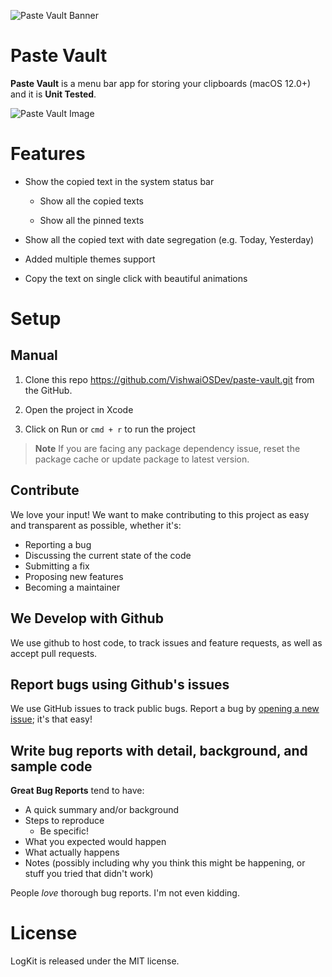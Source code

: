 ![Paste Vault Banner](https://user-images.githubusercontent.com/71421776/188093551-966ad36f-376f-4ee7-8e80-05bb27faa6c7.png)

# Paste Vault

****Paste Vault****  is a menu bar app for storing your clipboards (macOS 12.0+) and it is **Unit Tested**.  

![Paste Vault Image](https://user-images.githubusercontent.com/71421776/188093710-9e89d348-3bf1-4f15-855a-a3e6a52ea62d.png)

# Features

- Show the copied text in the system status bar

    - Show all the copied texts

    - Show all the pinned texts

- Show all the copied text with date segregation (e.g. Today, Yesterday)

- Added multiple themes support

- Copy the text on single click with beautiful animations

# Setup

## Manual

1. Clone this repo https://github.com/VishwaiOSDev/paste-vault.git from the GitHub.

2. Open the project in Xcode

3. Click on Run or `cmd + r` to run the project

> **Note** 
> If you are facing any package dependency issue, reset the package cache or update package to latest version.

## Contribute

We love your input! We want to make contributing to this project as easy and transparent as possible, whether it's:

-   Reporting a bug
-   Discussing the current state of the code
-   Submitting a fix
-   Proposing new features
-   Becoming a maintainer

## We Develop with Github

We use github to host code, to track issues and feature requests, as well as accept pull requests.

## [](https://github.com/leits/MeetingBar#report-bugs-using-githubs-issues)Report bugs using Github's issues

We use GitHub issues to track public bugs. Report a bug by  [opening a new issue](https://github.com/VishwaiOSDev/paste-vault/issues); it's that easy!

## Write bug reports with detail, background, and sample code

**Great Bug Reports**  tend to have:

-   A quick summary and/or background
-   Steps to reproduce
    -   Be specific!
-   What you expected would happen
-   What actually happens
-   Notes (possibly including why you think this might be happening, or stuff you tried that didn't work)

People  _love_  thorough bug reports. I'm not even kidding.

# License
LogKit is released under the MIT license.
